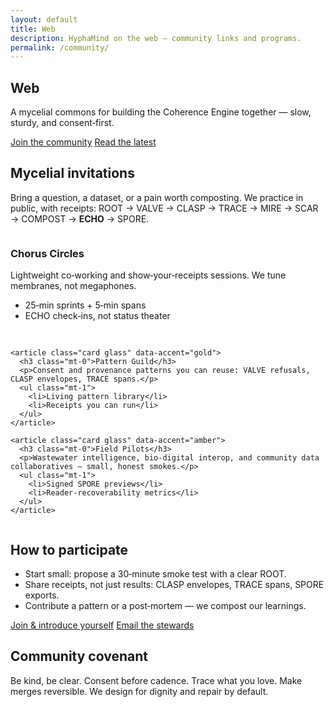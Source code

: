 ```yaml
---
layout: default
title: Web
description: HyphaMind on the web — community links and programs.
permalink: /community/
---
```


<section class="container text-center">
  <h1 class="mt-0">Web</h1>
  <p class="mt-1">A mycelial commons for building the Coherence Engine together — slow, sturdy, and consent‑first.</p>

  <div class="mt-2">
    <a class="btn btn-primary glow" href="{{ site.community_url }}" rel="noopener">Join the community</a>
    <a class="btn btn-outline" href="{{ '/blog/' | relative_url }}">Read the latest</a>
  </div>
</section>

<div class="section-break"><img src="{{ '/assets/icons/line_mycelial.svg' | relative_url }}" alt="" aria-hidden="true" loading="lazy" decoding="async" /></div>

<section class="container">
  <h2 class="mt-0">Mycelial invitations</h2>
  <p class="mt-1">Bring a question, a dataset, or a pain worth composting. We practice in public, with receipts: ROOT → VALVE → CLASP → TRACE → MIRE → SCAR → COMPOST → <strong>ECHO</strong> → SPORE.</p>

  <div class="mt-2" style="display:grid;grid-template-columns:repeat(auto-fit,minmax(260px,1fr));gap:1rem;align-items:start">
    <article class="card glass" data-accent="teal">
      <h3 class="mt-0">Chorus Circles</h3>
      <p>Lightweight co‑working and show‑your‑receipts sessions. We tune membranes, not megaphones.</p>
      <ul class="mt-1">
        <li>25‑min sprints + 5‑min spans</li>
        <li>ECHO check‑ins, not status theater</li>
      </ul>
    </article>

    <article class="card glass" data-accent="gold">
      <h3 class="mt-0">Pattern Guild</h3>
      <p>Consent and provenance patterns you can reuse: VALVE refusals, CLASP envelopes, TRACE spans.</p>
      <ul class="mt-1">
        <li>Living pattern library</li>
        <li>Receipts you can run</li>
      </ul>
    </article>

    <article class="card glass" data-accent="amber">
      <h3 class="mt-0">Field Pilots</h3>
      <p>Wastewater intelligence, bio‑digital interop, and community data collaboratives — small, honest smokes.</p>
      <ul class="mt-1">
        <li>Signed SPORE previews</li>
        <li>Reader‑recoverability metrics</li>
      </ul>
    </article>
  </div>
</section>

<div class="section-break"><img src="{{ '/assets/icons/linehexageom.svg' | relative_url }}" alt="" aria-hidden="true" loading="lazy" decoding="async" /></div>

<section class="container">
  <h2 class="mt-0">How to participate</h2>
  <ul class="mt-1">
    <li>Start small: propose a 30‑minute smoke test with a clear ROOT.</li>
    <li>Share receipts, not just results: CLASP envelopes, TRACE spans, SPORE exports.</li>
    <li>Contribute a pattern or a post‑mortem — we compost our learnings.</li>
  </ul>

  <div class="mt-2">
    <a class="btn btn-primary" href="{{ site.community_url }}" rel="noopener">Join &amp; introduce yourself</a>
    <a class="btn btn-outline" href="mailto:community@hyphamind.ai">Email the stewards</a>
  </div>
</section>

<div class="section-break"><img src="{{ '/assets/icons/squiggle.svg' | relative_url }}" alt="" aria-hidden="true" loading="lazy" decoding="async" /></div>

<section class="container">
  <h2 class="mt-0">Community covenant</h2>
  <p class="mt-1">Be kind, be clear. Consent before cadence. Trace what you love. Make merges reversible. We design for dignity and repair by default.</p>
</section>
